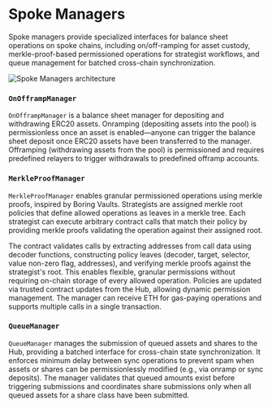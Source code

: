 # Spoke Managers

Spoke managers provide specialized interfaces for balance sheet operations on spoke chains, including on/off-ramping for asset custody, merkle-proof-based permissioned operations for strategist workflows, and queue management for batched cross-chain synchronization.

![Spoke Managers architecture](http://www.plantuml.com/plantuml/proxy?cache=no&src=https://raw.githubusercontent.com/centrifuge/protocol/refs/heads/main/docs/architecture/managers/spoke-managers.puml)

### `OnOfframpManager`

`OnOfframpManager` is a balance sheet manager for depositing and withdrawing ERC20 assets. Onramping (depositing assets into the pool) is permissionless once an asset is enabled—anyone can trigger the balance sheet deposit once ERC20 assets have been transferred to the manager. Offramping (withdrawing assets from the pool) is permissioned and requires predefined relayers to trigger withdrawals to predefined offramp accounts.

### `MerkleProofManager`

`MerkleProofManager` enables granular permissioned operations using merkle proofs, inspired by Boring Vaults. Strategists are assigned merkle root policies that define allowed operations as leaves in a merkle tree. Each strategist can execute arbitrary contract calls that match their policy by providing merkle proofs validating the operation against their assigned root.

The contract validates calls by extracting addresses from call data using decoder functions, constructing policy leaves (decoder, target, selector, value non-zero flag, addresses), and verifying merkle proofs against the strategist's root. This enables flexible, granular permissions without requiring on-chain storage of every allowed operation. Policies are updated via trusted contract updates from the Hub, allowing dynamic permission management. The manager can receive ETH for gas-paying operations and supports multiple calls in a single transaction.

### `QueueManager`

`QueueManager` manages the submission of queued assets and shares to the Hub, providing a batched interface for cross-chain state synchronization. It enforces minimum delay between sync operations to prevent spam when assets or shares can be permissionlessly modified (e.g., via onramp or sync deposits). The manager validates that queued amounts exist before triggering submissions and coordinates share submissions only when all queued assets for a share class have been submitted.